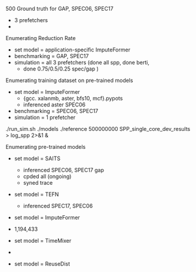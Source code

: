 500 Ground truth for GAP, SPEC06, SPEC17
- 3 prefetchers
-
Enumerating Reduction Rate
- set model = application-specific ImputeFormer
- benchmarking = GAP, SPEC17
- simulation = all 3 prefetchers (done all spp, done berti,
	- done 0.75/0.5/0.25 spec/gap )

Enumerating training dataset on pre-trained models
- set model = ImputeFormer
	- {gcc. xalanmb, aster, bfs10, mcf}.pypots
	- inferenced aster SPEC06
- benchmarking = SPEC06, SPEC17
- simulation = 1 prefetcher

./run_sim.sh ./models ./reference 500000000 SPP_single_core_dev_results > log_spp 2>&1 &

Enumerating pre-trained models
- set model = SAITS
	- inferenced SPEC06, SPEC17 gap
	- cpded all (ongoing)
	- syned trace

- set model = TEFN
	- inferenced SPEC17, SPEC06
	
- set model = ImputeFormer 
- 1,194,433
- set model = TimeMixer
- 
- set model = ReuseDist
<!--stackedit_data:
eyJoaXN0b3J5IjpbLTIwNzA3NDI2MCwyMTE1MjEwODQ4LDE2OT
Y3MzY5NjgsLTkxNTg1ODAzMSwtNTA3Njg3ODY0LC0xNjI2NDQy
OTU0LC04NDA2NDcwMjcsMTg5NDIwMDUyMSwxNjQxMDI2MjMyLD
E3MTU3NTk0MDksMTk2MzMwOTg2OSwtODI4MzExNTEzLDQ1ODYw
NTUzMyw2NzQ1OTkzOTYsMjM1MjEwMzgxLC01ODgyMzEzNjIsLT
QxNzE0OTAyLDg5MTAzNDU4LDQ0MDkwNTYxOV19
-->